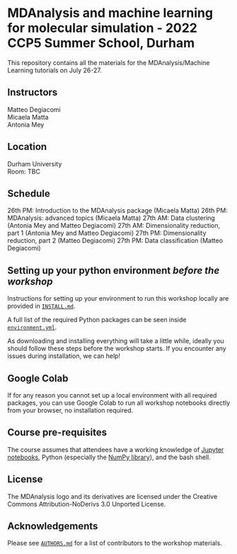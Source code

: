 # MDAnalysis and machine learning for molecular simulation - 2022 CCP5 Summer School, Durham 

This repository contains all the materials for the  MDAnalysis/Machine Learning tutorials on July 26-27.

## Instructors
Matteo Degiacomi   
Micaela Matta   
Antonia Mey   

## Location
Durham University    
Room: TBC


## Schedule
26th PM: Introduction to the MDAnalysis package (Micaela Matta)
26th PM: MDAnalysis: advanced topics (Micaela Matta)
27th AM: Data clustering (Antonia Mey and Matteo Degiacomi)
27th AM: Dimensionality reduction, part 1 (Antonia Mey and Matteo Degiacomi)
27th PM: Dimensionality reduction, part 2 (Matteo Degiacomi)
27th PM: Data classification (Matteo Degiacomi)

## Setting up your python environment *before the workshop*

<!--The workshop will be in a blended learning environment and hands-on. You will need a working installation of MDAnalysis and related packages including data to analyze in order to participate. The full installation may take up to about 1 GB of space (mostly for data, which you can delete after the workshop).--> 

Instructions for setting up your environment to run this workshop locally
are provided in [`INSTALL.md`](INSTALL.md).

A full list of the required Python packages can be seen inside [`environment.yml`](environment.yml).

As downloading and installing everything will take a little while, ideally you should follow these steps before the workshop starts. If you encounter any issues during installation, we can help!

## Google Colab

If for any reason you cannot set up a local environment with all required packages, you can use Google Colab to run all workshop notebooks directly from your browser, no installation required. 

## Course pre-requisites

The course assumes that attendees have a working knowledge of [Jupyter notebooks][1], Python (especially the [NumPy library][2]), and the bash shell.


## License

<!--TBA-->
The MDAnalysis logo and its derivatives are licensed under the Creative Commons Attribution-NoDerivs 3.0 Unported License.


## Acknowledgements

Please see [`AUTHORS.md`](AUTHORS.md) for a list of contributors to the workshop
materials.

##
[1]: https://jupyter-notebook.readthedocs.io/en/stable/
[2]: https://numpy.org/
